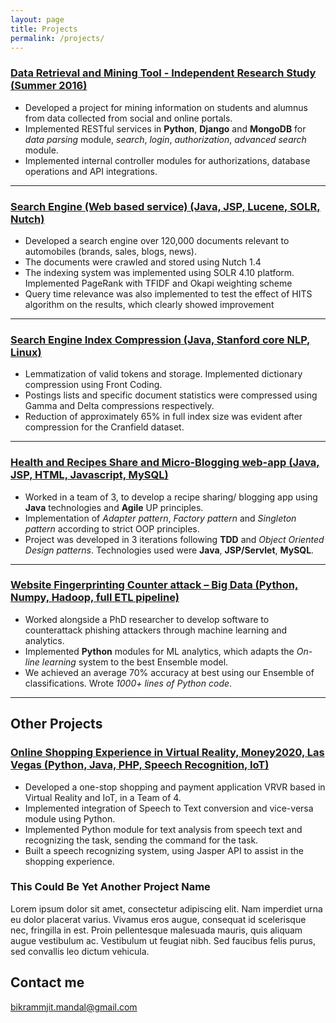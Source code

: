 ```yaml
---
layout: page
title: Projects
permalink: /projects/
---
```


### [Data Retrieval and Mining Tool - Independent Research Study (Summer 2016)](https://github.com/bikdroid/UTDrepo) 
+ Developed a project for mining information on students and alumnus from data collected from social and online portals.
+ Implemented RESTful services in **Python**, **Django** and **MongoDB** for *data parsing* module, *search*, *login*, *authorization*, *advanced search* module.
+ Implemented internal controller modules for authorizations, database operations and API integrations.

***

### [Search Engine (Web based service) (Java, JSP, Lucene, SOLR, Nutch)](https://bikrammjit.github.io/projects)
+ Developed a search engine over 120,000 documents relevant to automobiles (brands, sales, blogs, news).
+ The documents were crawled and stored using Nutch 1.4
+ The indexing system was implemented using SOLR 4.10 platform. Implemented PageRank with TFIDF and Okapi weighting scheme
+ Query time relevance was also implemented to test the effect of HITS algorithm on the results, which clearly showed improvement

***

### [Search Engine Index Compression (Java, Stanford core NLP, Linux)](https://github.com/bikdroid/vector-space-relevance-model) 
+ Lemmatization of valid tokens and storage. Implemented dictionary compression using Front Coding.
+ Postings lists and specific document statistics were compressed using Gamma and Delta compressions respectively.
+ Reduction of approximately 65% in full index size was evident after compression for the Cranfield dataset.

***

### [Health and Recipes Share and Micro-Blogging web-app (Java, JSP, HTML, Javascript, MySQL)](https://github.com/bikdroid/StuffIt) 
+ Worked in a team of 3, to develop a recipe sharing/ blogging app using **Java** technologies and **Agile** UP principles.
+ Implementation of *Adapter pattern*, *Factory pattern* and *Singleton pattern* according to strict OOP principles.
+ Project was developed in 3 iterations following **TDD** and *Object Oriented Design patterns*. Technologies used were **Java**, **JSP/Servlet**, **MySQL**.

***

### [Website Fingerprinting Counter attack – Big Data (Python, Numpy, Hadoop, full ETL pipeline)](https://github.com/bikdroid/Website-Fingerprinting---CS-6350---UT-Dallas-Spring-2016) 
+ Worked alongside a PhD researcher to develop software to counterattack phishing attackers through machine learning and analytics.
+ Implemented **Python** modules for ML analytics, which adapts the *On-line learning* system to the best Ensemble model.
+ We achieved an average 70% accuracy at best using our Ensemble of classifications. Wrote *1000+ lines of Python code*.


***
## Other Projects

### [Online Shopping Experience in Virtual Reality, Money2020, Las Vegas (Python, Java, PHP, Speech Recognition, IoT)](#)
+ Developed a one-stop shopping and payment application VRVR based in Virtual Reality and IoT, in a Team of 4.
+ Implemented integration of Speech to Text conversion and vice-versa module using Python.
+ Implemented Python module for text analysis from speech text and recognizing the task, sending the command for the task. 
+ Built a speech recognizing system, using Jasper API to assist in the shopping experience.

   
### This Could Be Yet Another Project Name

   Lorem ipsum dolor sit amet, consectetur adipiscing elit. Nam imperdiet urna eu dolor placerat varius. Vivamus eros augue, consequat id scelerisque nec, fringilla in est. Proin pellentesque malesuada mauris, quis aliquam augue vestibulum ac. Vestibulum ut feugiat nibh. Sed faucibus felis purus, sed convallis leo dictum vehicula.


## Contact me

[bikrammjit.mandal@gmail.com](mailto:bikrammjit.mandal@gmail.com)
